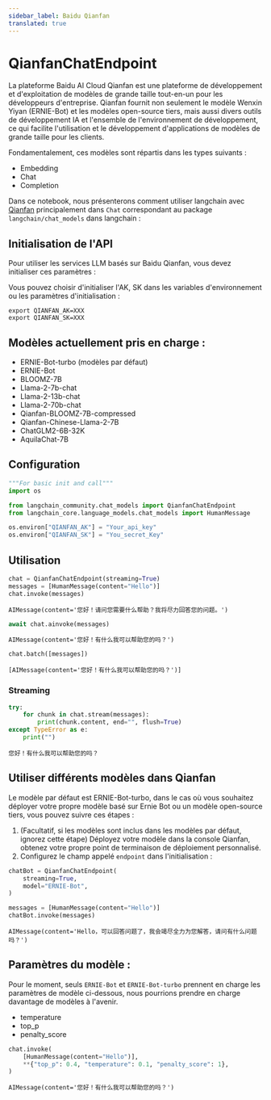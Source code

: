 ```yaml
---
sidebar_label: Baidu Qianfan
translated: true
---
```


# QianfanChatEndpoint

La plateforme Baidu AI Cloud Qianfan est une plateforme de développement et d'exploitation de modèles de grande taille tout-en-un pour les développeurs d'entreprise. Qianfan fournit non seulement le modèle Wenxin Yiyan (ERNIE-Bot) et les modèles open-source tiers, mais aussi divers outils de développement IA et l'ensemble de l'environnement de développement, ce qui facilite l'utilisation et le développement d'applications de modèles de grande taille pour les clients.

Fondamentalement, ces modèles sont répartis dans les types suivants :

- Embedding
- Chat
- Completion

Dans ce notebook, nous présenterons comment utiliser langchain avec [Qianfan](https://cloud.baidu.com/doc/WENXINWORKSHOP/index.html) principalement dans `Chat` correspondant
 au package `langchain/chat_models` dans langchain :

## Initialisation de l'API

Pour utiliser les services LLM basés sur Baidu Qianfan, vous devez initialiser ces paramètres :

Vous pouvez choisir d'initialiser l'AK, SK dans les variables d'environnement ou les paramètres d'initialisation :

```base
export QIANFAN_AK=XXX
export QIANFAN_SK=XXX
```

## Modèles actuellement pris en charge :

- ERNIE-Bot-turbo (modèles par défaut)
- ERNIE-Bot
- BLOOMZ-7B
- Llama-2-7b-chat
- Llama-2-13b-chat
- Llama-2-70b-chat
- Qianfan-BLOOMZ-7B-compressed
- Qianfan-Chinese-Llama-2-7B
- ChatGLM2-6B-32K
- AquilaChat-7B

## Configuration

```python
"""For basic init and call"""
import os

from langchain_community.chat_models import QianfanChatEndpoint
from langchain_core.language_models.chat_models import HumanMessage

os.environ["QIANFAN_AK"] = "Your_api_key"
os.environ["QIANFAN_SK"] = "You_secret_Key"
```

## Utilisation

```python
chat = QianfanChatEndpoint(streaming=True)
messages = [HumanMessage(content="Hello")]
chat.invoke(messages)
```

```output
AIMessage(content='您好！请问您需要什么帮助？我将尽力回答您的问题。')
```

```python
await chat.ainvoke(messages)
```

```output
AIMessage(content='您好！有什么我可以帮助您的吗？')
```

```python
chat.batch([messages])
```

```output
[AIMessage(content='您好！有什么我可以帮助您的吗？')]
```

### Streaming

```python
try:
    for chunk in chat.stream(messages):
        print(chunk.content, end="", flush=True)
except TypeError as e:
    print("")
```

```output
您好！有什么我可以帮助您的吗？
```

## Utiliser différents modèles dans Qianfan

Le modèle par défaut est ERNIE-Bot-turbo, dans le cas où vous souhaitez déployer votre propre modèle basé sur Ernie Bot ou un modèle open-source tiers, vous pouvez suivre ces étapes :

1. (Facultatif, si les modèles sont inclus dans les modèles par défaut, ignorez cette étape) Déployez votre modèle dans la console Qianfan, obtenez votre propre point de terminaison de déploiement personnalisé.
2. Configurez le champ appelé `endpoint` dans l'initialisation :

```python
chatBot = QianfanChatEndpoint(
    streaming=True,
    model="ERNIE-Bot",
)

messages = [HumanMessage(content="Hello")]
chatBot.invoke(messages)
```

```output
AIMessage(content='Hello，可以回答问题了，我会竭尽全力为您解答，请问有什么问题吗？')
```

## Paramètres du modèle :

Pour le moment, seuls `ERNIE-Bot` et `ERNIE-Bot-turbo` prennent en charge les paramètres de modèle ci-dessous, nous pourrions prendre en charge davantage de modèles à l'avenir.

- temperature
- top_p
- penalty_score

```python
chat.invoke(
    [HumanMessage(content="Hello")],
    **{"top_p": 0.4, "temperature": 0.1, "penalty_score": 1},
)
```

```output
AIMessage(content='您好！有什么我可以帮助您的吗？')
```
